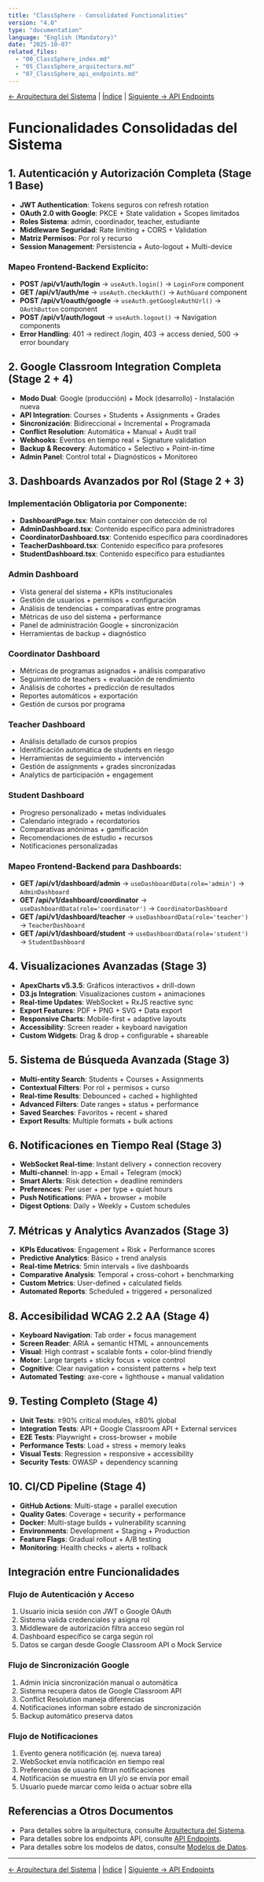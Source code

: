 ```yaml
---
title: "ClassSphere - Consolidated Functionalities"
version: "4.0"
type: "documentation"
language: "English (Mandatory)"
date: "2025-10-07"
related_files:
  - "00_ClassSphere_index.md"
  - "05_ClassSphere_arquitectura.md"
  - "07_ClassSphere_api_endpoints.md"
---
```


[← Arquitectura del Sistema](05_ClassSphere_arquitectura.md) | [Índice](00_ClassSphere_index.md) | [Siguiente → API Endpoints](07_ClassSphere_api_endpoints.md)

# Funcionalidades Consolidadas del Sistema

## 1. Autenticación y Autorización Completa (Stage 1 Base)
- **JWT Authentication**: Tokens seguros con refresh rotation
- **OAuth 2.0 with Google**: PKCE + State validation + Scopes limitados
- **Roles Sistema**: admin, coordinador, teacher, estudiante
- **Middleware Seguridad**: Rate limiting + CORS + Validation
- **Matriz Permisos**: Por rol y recurso
- **Session Management**: Persistencia + Auto-logout + Multi-device

### Mapeo Frontend-Backend Explícito:
- **POST /api/v1/auth/login** → `useAuth.login()` → `LoginForm` component
- **GET /api/v1/auth/me** → `useAuth.checkAuth()` → `AuthGuard` component
- **POST /api/v1/oauth/google** → `useAuth.getGoogleAuthUrl()` → `OAuthButton` component
- **POST /api/v1/auth/logout** → `useAuth.logout()` → Navigation components
- **Error Handling**: 401 → redirect /login, 403 → access denied, 500 → error boundary

## 2. Google Classroom Integration Completa (Stage 2 + 4)
- **Modo Dual**: Google (producción) + Mock (desarrollo) - Instalación nueva
- **API Integration**: Courses + Students + Assignments + Grades
- **Sincronización**: Bidireccional + Incremental + Programada
- **Conflict Resolution**: Automática + Manual + Audit trail
- **Webhooks**: Eventos en tiempo real + Signature validation
- **Backup & Recovery**: Automático + Selectivo + Point-in-time
- **Admin Panel**: Control total + Diagnósticos + Monitoreo

## 3. Dashboards Avanzados por Rol (Stage 2 + 3)

### Implementación Obligatoria por Componente:
- **DashboardPage.tsx**: Main container con detección de rol
- **AdminDashboard.tsx**: Contenido específico para administradores
- **CoordinatorDashboard.tsx**: Contenido específico para coordinadores
- **TeacherDashboard.tsx**: Contenido específico para profesores
- **StudentDashboard.tsx**: Contenido específico para estudiantes

### Admin Dashboard
- Vista general del sistema + KPIs institucionales
- Gestión de usuarios + permisos + configuración
- Análisis de tendencias + comparativas entre programas
- Métricas de uso del sistema + performance
- Panel de administración Google + sincronización
- Herramientas de backup + diagnóstico

### Coordinator Dashboard
- Métricas de programas asignados + análisis comparativo
- Seguimiento de teachers + evaluación de rendimiento
- Análisis de cohortes + predicción de resultados
- Reportes automáticos + exportación
- Gestión de cursos por programa

### Teacher Dashboard
- Análisis detallado de cursos propios
- Identificación automática de students en riesgo
- Herramientas de seguimiento + intervención
- Gestión de assignments + grades sincronizadas
- Analytics de participación + engagement

### Student Dashboard
- Progreso personalizado + metas individuales
- Calendario integrado + recordatorios
- Comparativas anónimas + gamificación
- Recomendaciones de estudio + recursos
- Notificaciones personalizadas

### Mapeo Frontend-Backend para Dashboards:
- **GET /api/v1/dashboard/admin** → `useDashboardData(role='admin')` → `AdminDashboard`
- **GET /api/v1/dashboard/coordinator** → `useDashboardData(role='coordinator')` → `CoordinatorDashboard`
- **GET /api/v1/dashboard/teacher** → `useDashboardData(role='teacher')` → `TeacherDashboard`
- **GET /api/v1/dashboard/student** → `useDashboardData(role='student')` → `StudentDashboard`

## 4. Visualizaciones Avanzadas (Stage 3)
- **ApexCharts v5.3.5**: Gráficos interactivos + drill-down
- **D3.js Integration**: Visualizaciones custom + animaciones
- **Real-time Updates**: WebSocket + RxJS reactive sync
- **Export Features**: PDF + PNG + SVG + Data export
- **Responsive Charts**: Mobile-first + adaptive layouts
- **Accessibility**: Screen reader + keyboard navigation
- **Custom Widgets**: Drag & drop + configurable + shareable

## 5. Sistema de Búsqueda Avanzada (Stage 3)
- **Multi-entity Search**: Students + Courses + Assignments
- **Contextual Filters**: Por rol + permisos + curso
- **Real-time Results**: Debounced + cached + highlighted
- **Advanced Filters**: Date ranges + status + performance
- **Saved Searches**: Favoritos + recent + shared
- **Export Results**: Multiple formats + bulk actions

## 6. Notificaciones en Tiempo Real (Stage 3)
- **WebSocket Real-time**: Instant delivery + connection recovery
- **Multi-channel**: In-app + Email + Telegram (mock)
- **Smart Alerts**: Risk detection + deadline reminders
- **Preferences**: Per user + per type + quiet hours
- **Push Notifications**: PWA + browser + mobile
- **Digest Options**: Daily + Weekly + Custom schedules

## 7. Métricas y Analytics Avanzados (Stage 3)
- **KPIs Educativos**: Engagement + Risk + Performance scores
- **Predictive Analytics**: Básico + trend analysis
- **Real-time Metrics**: 5min intervals + live dashboards
- **Comparative Analysis**: Temporal + cross-cohort + benchmarking
- **Custom Metrics**: User-defined + calculated fields
- **Automated Reports**: Scheduled + triggered + personalized

## 8. Accesibilidad WCAG 2.2 AA (Stage 4)
- **Keyboard Navigation**: Tab order + focus management
- **Screen Reader**: ARIA + semantic HTML + announcements
- **Visual**: High contrast + scalable fonts + color-blind friendly
- **Motor**: Large targets + sticky focus + voice control
- **Cognitive**: Clear navigation + consistent patterns + help text
- **Automated Testing**: axe-core + lighthouse + manual validation

## 9. Testing Completo (Stage 4)
- **Unit Tests**: ≥90% critical modules, ≥80% global
- **Integration Tests**: API + Google Classroom API + External services
- **E2E Tests**: Playwright + cross-browser + mobile
- **Performance Tests**: Load + stress + memory leaks
- **Visual Tests**: Regression + responsive + accessibility
- **Security Tests**: OWASP + dependency scanning

## 10. CI/CD Pipeline (Stage 4)
- **GitHub Actions**: Multi-stage + parallel execution
- **Quality Gates**: Coverage + security + performance
- **Docker**: Multi-stage builds + vulnerability scanning
- **Environments**: Development + Staging + Production
- **Feature Flags**: Gradual rollout + A/B testing
- **Monitoring**: Health checks + alerts + rollback

## Integración entre Funcionalidades

### Flujo de Autenticación y Acceso
1. Usuario inicia sesión con JWT o Google OAuth
2. Sistema valida credenciales y asigna rol
3. Middleware de autorización filtra acceso según rol
4. Dashboard específico se carga según rol
5. Datos se cargan desde Google Classroom API o Mock Service

### Flujo de Sincronización Google
1. Admin inicia sincronización manual o automática
2. Sistema recupera datos de Google Classroom API
3. Conflict Resolution maneja diferencias
4. Notificaciones informan sobre estado de sincronización
5. Backup automático preserva datos

### Flujo de Notificaciones
1. Evento genera notificación (ej. nueva tarea)
2. WebSocket envía notificación en tiempo real
3. Preferencias de usuario filtran notificaciones
4. Notificación se muestra en UI y/o se envía por email
5. Usuario puede marcar como leída o actuar sobre ella

## Referencias a Otros Documentos

- Para detalles sobre la arquitectura, consulte [Arquitectura del Sistema](05_ClassSphere_arquitectura.md).
- Para detalles sobre los endpoints API, consulte [API Endpoints](07_ClassSphere_api_endpoints.md).
- Para detalles sobre los modelos de datos, consulte [Modelos de Datos](08_ClassSphere_modelos_datos.md).

---

[← Arquitectura del Sistema](05_ClassSphere_arquitectura.md) | [Índice](00_ClassSphere_index.md) | [Siguiente → API Endpoints](07_ClassSphere_api_endpoints.md)
